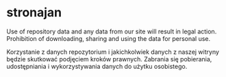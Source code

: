 # stronajan

Use of repository data and any data from our site will result in legal action. Prohibition of downloading, sharing and using the data for personal use.

Korzystanie z danych repozytorium i jakichkolwiek danych z naszej witryny będzie skutkować podjęciem kroków prawnych. Zabrania się pobierania, udostępniania i wykorzystywania danych do użytku osobistego.
